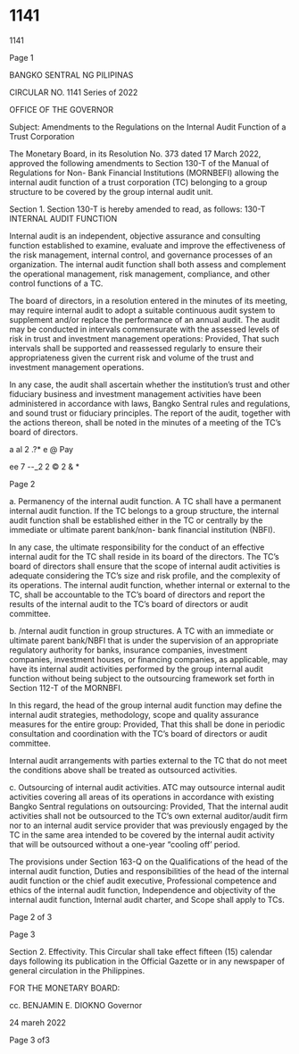 # 1141

1141

Page 1

BANGKO SENTRAL NG PILIPINAS

CIRCULAR NO. 1141 Series of 2022

OFFICE OF THE GOVERNOR

Subject: Amendments to the Regulations on the Internal Audit Function of a Trust Corporation

The Monetary Board, in its Resolution No. 373 dated 17 March 2022, approved the following amendments to Section 130-T of the Manual of Regulations for Non- Bank Financial Institutions (MORNBEFI) allowing the internal audit function of a trust corporation (TC) belonging to a group structure to be covered by the group internal audit unit.

Section 1. Section 130-T is hereby amended to read, as follows: 130-T INTERNAL AUDIT FUNCTION

Internal audit is an independent, objective assurance and consulting function established to examine, evaluate and improve the effectiveness of the risk management, internal control, and governance processes of an organization. The internal audit function shall both assess and complement the operational management, risk management, compliance, and other control functions of a TC.

The board of directors, in a resolution entered in the minutes of its meeting, may require internal audit to adopt a suitable continuous audit system to supplement and/or replace the performance of an annual audit. The audit may be conducted in intervals commensurate with the assessed levels of risk in trust and investment management operations: Provided, That such intervals shall be supported and reassessed regularly to ensure their appropriateness given the current risk and volume of the trust and investment management operations.

In any case, the audit shall ascertain whether the institution’s trust and other fiduciary business and investment management activities have been administered in accordance with laws, Bangko Sentral rules and regulations, and sound trust or fiduciary principles. The report of the audit, together with the actions thereon, shall be noted in the minutes of a meeting of the TC’s board of directors.

a al 2 .?* e @ Pay

ee 7 --_2 2 © 2 & *

Page 2

a. Permanency of the internal audit function. A TC shall have a permanent internal audit function. If the TC belongs to a group structure, the internal audit function shall be established either in the TC or centrally by the immediate or ultimate parent bank/non- bank financial institution (NBFI).

In any case, the ultimate responsibility for the conduct of an effective internal audit for the TC shall reside in its board of the directors. The TC’s board of directors shall ensure that the scope of internal audit activities is adequate considering the TC’s size and risk profile, and the complexity of its operations. The internal audit function, whether internal or external to the TC, shall be accountable to the TC’s board of directors and report the results of the internal audit to the TC’s board of directors or audit committee.

b. /nternal audit function in group structures. A TC with an immediate or ultimate parent bank/NBFI that is under the supervision of an appropriate regulatory authority for banks, insurance companies, investment companies, investment houses, or financing companies, as applicable, may have its internal audit activities performed by the group internal audit function without being subject to the outsourcing framework set forth in Section 112-T of the MORNBFI.

In this regard, the head of the group internal audit function may define the internal audit strategies, methodology, scope and quality assurance measures for the entire group: Provided, That this shall be done in periodic consultation and coordination with the TC’s board of directors or audit committee.

Internal audit arrangements with parties external to the TC that do not meet the conditions above shall be treated as outsourced activities.

c. Outsourcing of internal audit activities. ATC may outsource internal audit activities covering all areas of its operations in accordance with existing Bangko Sentral regulations on outsourcing: Provided, That the internal audit activities shall not be outsourced to the TC’s own external auditor/audit firm nor to an internal audit service provider that was previously engaged by the TC in the same area intended to be covered by the internal audit activity that will be outsourced without a one-year “cooling off’ period.

The provisions under Section 163-Q on the Qualifications of the head of the internal audit function, Duties and responsibilities of the head of the internal audit function or the chief audit executive, Professional competence and ethics of the internal audit function, Independence and objectivity of the internal audit function, Internal audit charter, and Scope shall apply to TCs.

Page 2 of 3

Page 3

Section 2. Effectivity. This Circular shall take effect fifteen (15) calendar days following its publication in the Official Gazette or in any newspaper of general circulation in the Philippines.

FOR THE MONETARY BOARD:

cc. BENJAMIN E. DIOKNO Governor

24 mareh 2022

Page 3 of3